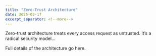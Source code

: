 ```yaml
---
title: "Zero-Trust Architecture"
date: 2025-05-17
excerpt_separator: <!--more-->
---
```


Zero-trust architecture treats every access request as untrusted. It’s a radical security model...

<!--more-->

Full details of the architecture go here.
